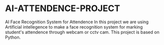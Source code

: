 # AI-ATTENDENCE-PROJECT
AI Face Recognition System for Attendence 
In this project we are using Artificial intellegence to make a face recognition system for marking student's attendence through webcam or cctv cam. This project is based on Python.
